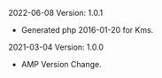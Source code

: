 2022-06-08 Version: 1.0.1
- Generated php 2016-01-20 for Kms.

2021-03-04 Version: 1.0.0
- AMP Version Change.

